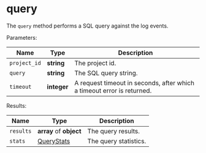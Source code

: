 # query

The `query` method performs a SQL query against the log events.

  Parameters:

__Name__ | __Type__ | __Description__
--- | --- | --- | 
`project_id` | __string__ | The project id.
`query` | __string__ | The SQL query string.
`timeout` | __integer__ | A request timeout in seconds, after which a timeout error is returned.

  Results:

__Name__ | __Type__ | __Description__
--- | --- | --- | 
`results` | __array__ of __object__ | The query results.
`stats` | [QueryStats](../types/QueryStats.md) | The query statistics.

